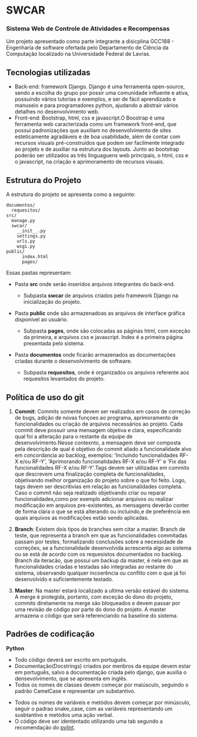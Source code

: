 # SWCAR
### Sistema Web de Controle de Atividades e Recompensas
Um projeto apresentado como parte integrante a disicplina GCC188 - Engenharia de software ofertada pelo Departamento de Ciência da Computação localizado na Universidade Federal de Lavras.

## Tecnologias utilizadas
- Back-end: framework Django. Django é uma ferramenta open-source, sendo a escolha do grupo por possir uma comunidade influente e ativa, possuindo vários tutorias e exemplos, e ser de fácil aprendizado e manuseio e para programadores python, ajudando a abstrair vários detalhes no desenvolvimento web. 
- Front-end: Bootstrap, html, css e javascript.O Boostrap é uma ferramenta web caracterizada como um framework front-end, que possui padronizações que auxiliam no desenvolvimento de sites esteticamente agradáveis e de boa usabilidade, além de contar com recursos visuais pré-construídos que podem ser facilmente integrado ao projeto e de auxiliar na estrutura dos layouts. Junto ao bootstrap poderão ser utilizados as três linguaguens web principais, o html, css e o javascript, na criação e aprimoramento de  recursos visuais. 

## Estrutura do Projeto

A estrutura do projeto se apresenta como a seguinte:

```
documentos/
  requesitos/
src/
  manage.py
  swcar/
    __init__.py
    settings.py
    urls.py
    wsgi.py
public/
      index.html
      pages/ 
```
Essas pastas representam:
* Pasta **src** onde serão inseridos arquivos integrantes do back-end.
  * Subpasta **swcar** de arquivos criados pelo framework Django na inicialização do projeto.
  
* Pasta **public** onde são armazenadoas as arquivos de interface gráfica disponível ao usuário.
  * Subpasta **pages**, onde são colocadas as páginas html, com exceção da primeira, e arquivos css e javascript. Index é a primeira página presentada pelo sistema.
  
* Pasta **documentos** onde ficarão armazenados as documentações criadas durante o desenvolvimento de software.
  * Subpasta **requesitos**, onde é organizados os arquivos referente aos requesitos levantados do projeto.
   
##  Política de uso do git

1. **Commit**: Commits somente devem ser realizados em casos de correção de bugs, adição de novas funçoes ao programa, aprimoramento de funcionalidades ou criação de arquivos necessários ao projeto. Cada commit deve possuir uma mensagem objetiva e clara, especificando qual foi a alteração para o restante da equipe de desenvolvimento.Nesse contexnto, a mensagem deve ser composta pela descrição de qual é objetivo do commit aliado a funcionalidade alvo em concordancia ao backlog, exemplos: 'Incluindo funcionalidades RF-X e/ou RF-Y', 'Aprimorando funcionalidades RF-X e/ou RF-Y' e 'Fix das funcionalidades RF-X e/ou RF-Y'.Tags devem ser utilizadas em commits que descrevem uma finalização completa de funcionalidades, objetivando melhor organização do projeto sobre o que foi feito. Logo, tags devem ser descritivias em relação as funcionalidades completa. Caso o commit não seja realizado objetivando criar ou reparar funcionalidades,como por exemplo adicionar arquivos ou realizar modificação em arquivos pre-existentes, as mensagens deverão conter de forma clara o que se está alterando ou incluindo,e de preferência em quais arquivos as modificações estão sendo aplicadas.

2. **Branch**: Existem dois tipos de branches sem citar a master. Branch de teste, que representa a branch em que as funcionalidades commitadas passam por testes, formalizando conclusões sobre a necessidade de correções,  se a funcionalidade desenvolvida acrescenta algo ao sistema ou se está de acordo com os requesistos documentados no backlog. Branch da iteracão, que possui um backup da master, é nela em que as funcionalidades criadas e testadas são integradas ao restante do sistema, observando qualquer incoerência ou conflito com o que já foi desenvolvido e suficientemente testado. 

3. **Master**: Na master estará localizado a ultima versão estável do sistema. A merge é protegida, portanto, com exceção do dono do projeto, commits diretamente na merge são bloqueados e devem passar por uma revisão de código por parte do dono do projeto. A master armazena o código que será referenciando na baseline do sistema.

## Padrões de codificação

**Python**
* Todo código deverá ser escrito em português.
* Documentação(Docstrings) criados por menbros da equipe devem estar em português, salvo a documentação criada                 pelo django, que auxilia o densevolvimento, que se apresenta em inglês.
* Todos os nomes de classes devem começar por maiúsculo, seguindo o padrão CamelCase e representar um                           substantivo.
- Todos os nomes de variáveis e metódos devem começar por minúsculo, seguir o padrao snake_case, com as variáveis               representando um susbtantivo e metódos uma ação verbal.
- O código deve ser idententado utilizando uma tab segundo a recomendação do [pylint](https://www.pylint.org/).
